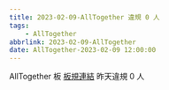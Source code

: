 ```yaml
---
title: 2023-02-09-AllTogether 違規 0 人
tags:
    - AllTogether
abbrlink: 2023-02-09-AllTogether
date: AllTogether-2023-02-09 12:00:00
---
```

AllTogether 板 [板規連結](https://www.ptt.cc/bbs/AllTogether/M.1643211430.A.5FB.html)
昨天違規 0 人
